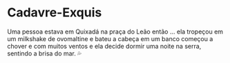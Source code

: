 # Cadavre-Exquis
Uma pessoa estava em Quixadá na praça do Leão então ...
ela tropeçou em um milkshake de ovomaltine e bateu a cabeça em um banco
começou a chover e com muitos ventos
e ela decide dormir uma noite na serra, sentindo a brisa do mar. :sweat_drops:
